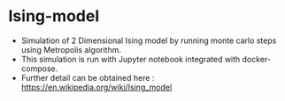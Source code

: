 # Ising-model
- Simulation of 2 Dimensional Ising model by running monte carlo steps using Metropolis algorithm.
- This simulation is run with Jupyter notebook integrated with docker-compose.
- Further detail can be obtained here : https://en.wikipedia.org/wiki/Ising_model
